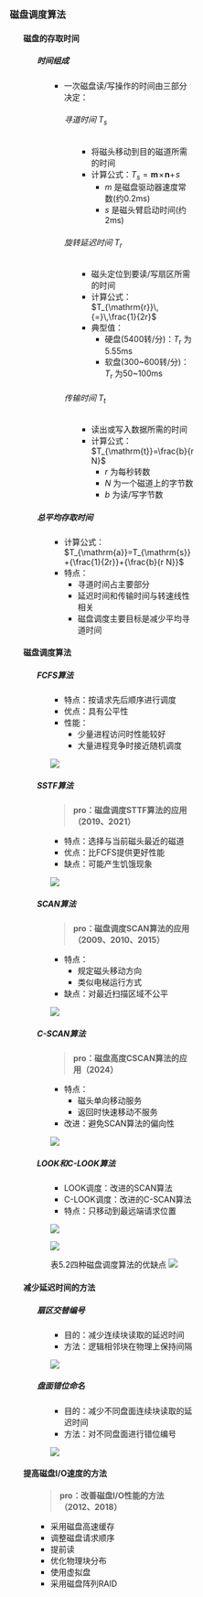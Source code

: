 <div style="float: left; width: 64%; padding: 1%;">

### 磁盘调度算法

<ul>

#### 磁盘的存取时间

<ul>

##### 时间组成

<ul>

- 一次磁盘读/写操作的时间由三部分决定：

  ###### 寻道时间 $T_s$

  <ul>

  - 将磁头移动到目的磁道所需的时间
  - 计算公式：$T_{s}=\boldsymbol{m}\!\times\!\boldsymbol{n}+\!s$
    - $m$ 是磁盘驱动器速度常数(约0.2ms)
    - $s$ 是磁头臂启动时间(约2ms)

  </ul>

  ###### 旋转延迟时间 $T_{r}$

  <ul>

  - 磁头定位到要读/写扇区所需的时间
  - 计算公式：$T_{\mathrm{r}}\,{=}\,\frac{1}{2r}$
  - 典型值：
    - 硬盘(5400转/分)：$T_{\mathrm{r}}$ 为5.55ms
    - 软盘(300~600转/分)：$T_{\mathrm{r}}$ 为50~100ms

  </ul>

  ###### 传输时间 $T_{\mathrm{t}}$

  <ul>

  - 读出或写入数据所需的时间
  - 计算公式：$T_{\mathrm{t}}=\frac{b}{r N}$
    - $r$ 为每秒转数
    - $N$ 为一个磁道上的字节数
    - $b$ 为读/写字节数

  </ul>

</ul>

##### 总平均存取时间

<ul>

- 计算公式：$T_{\mathrm{a}}=T_{\mathrm{s}}+{\frac{1}{2r}}+{\frac{b}{r N}}$
- 特点：
  - 寻道时间占主要部分
  - 延迟时间和传输时间与转速线性相关
  - 磁盘调度主要目标是减少平均寻道时间

</ul>

</ul>

#### 磁盘调度算法

<ul>

##### FCFS算法

<ul>

- 特点：按请求先后顺序进行调度
- 优点：具有公平性
- 性能：
  - 少量进程访问时性能较好
  - 大量进程竞争时接近随机调度

![](https://cdn-mineru.openxlab.org.cn/model-mineru/prod/b8425ee5ae7ac3a0dcb06de61cb27fd6d3cb2c582e4f386dd8f6304e4a02e448.jpg)

</ul>

##### SSTF算法

<ul>

> **pro：磁盘调度STTF算法的应用（2019、2021）**

- 特点：选择与当前磁头最近的磁道
- 优点：比FCFS提供更好性能
- 缺点：可能产生饥饿现象

![](https://cdn-mineru.openxlab.org.cn/model-mineru/prod/dd06b9fc1246a34569fc5258e8248c831db19702f82bda8b3c8ac1f790936d8f.jpg)

</ul>

##### SCAN算法

<ul>

> **pro：磁盘调度SCAN算法的应用（2009、2010、2015）**

- 特点：
  - 规定磁头移动方向
  - 类似电梯运行方式
- 缺点：对最近扫描区域不公平

![](https://cdn-mineru.openxlab.org.cn/model-mineru/prod/e23ff7834fc7dfb47ca7bc3bb816adfab1acd589aaf1e86fdaa754dd62d5b6c2.jpg)

</ul>

##### C-SCAN算法

<ul>

> **pro：磁盘高度CSCAN算法的应用（2024）**

- 特点：
  - 磁头单向移动服务
  - 返回时快速移动不服务
- 改进：避免SCAN算法的偏向性

![](https://cdn-mineru.openxlab.org.cn/model-mineru/prod/f7b3b0423047721711f42f621ef0d8fa676a86199461550c1a35cce3dcbc5774.jpg)

</ul>

##### LOOK和C-LOOK算法

<ul>

- LOOK调度：改进的SCAN算法
- C-LOOK调度：改进的C-SCAN算法
- 特点：只移动到最远端请求位置

![](https://cdn-mineru.openxlab.org.cn/model-mineru/prod/0b7af4079ce1508170cfd0c6785a935c544146c6fba1615004413e098e803166.jpg)

![](https://cdn-mineru.openxlab.org.cn/model-mineru/prod/1361b6282bbb7ccca8e902c8b775efe191ce31127575de272a9b094e4bb963ad.jpg)

表5.2四种磁盘调度算法的优缺点
![](https://cdn-mineru.openxlab.org.cn/model-mineru/prod/306473ea1dc03b13f75a7b4b6cbbcb37604ee92c9a16855a4334e74fb2115f52.jpg)

</ul>

</ul>

#### 减少延迟时间的方法

<ul>

##### 扇区交替编号

<ul>

- 目的：减少连续块读取的延迟时间
- 方法：逻辑相邻块在物理上保持间隔

![](https://cdn-mineru.openxlab.org.cn/model-mineru/prod/83716c397933becb5f3149d21af881a9f2546dee402d24683822bd761c10df62.jpg)

</ul>

##### 盘面错位命名

<ul>

- 目的：减少不同盘面连续块读取的延迟时间
- 方法：对不同盘面进行错位编号

![](https://cdn-mineru.openxlab.org.cn/model-mineru/prod/b4df78520dc3118e1f94059fd6b9289b5f4251ad8466d09eec81bd5d52552ff9.jpg)

</ul>

</ul>

#### 提高磁盘I/O速度的方法

<ul>

> **pro：改善磁盘I/O性能的方法（2012、2018）**

- 采用磁盘高速缓存
- 调整磁盘请求顺序
- 提前读
- 优化物理块分布
- 使用虚拟盘
- 采用磁盘阵列RAID

</ul>

</ul>

</div>
<div style="float: right; width: 26%; padding: 1%;">

</div>
<div style="clear: both;"></div>
